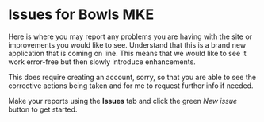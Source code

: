 # Issues for Bowls MKE

Here is where you may report any problems you are having with the site or improvements you would like to see. Understand that this is a brand new application that is coming on line. This means that we would like to see it work error-free but then slowly introduce enhancements.

This does require creating an account, sorry, so that you are able to see the corrective actions being taken and for me to request further info if needed.

Make your reports using the **Issues** tab and click the green _New issue_ button to get started.

